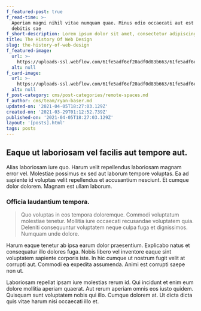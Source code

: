 ```yaml
---
f_featured-post: true
f_read-time: >-
  Aperiam magni nihil vitae numquam quae. Minus odio occaecati aut est non
  debitis sae
f_short-description: Lorem ipsum dolor sit amet, consectetur adipiscing elit.
title: The History Of Web Design
slug: the-history-of-web-design
f_featured-image:
  url: >-
    https://uploads-ssl.webflow.com/61fe5adf6ef20adf0d83b663/61fe5adf6ef20a7bd783b69f_Post008.jpeg
  alt: null
f_card-image:
  url: >-
    https://uploads-ssl.webflow.com/61fe5adf6ef20adf0d83b663/61fe5adf6ef20a7bd783b69f_Post008.jpeg
  alt: null
f_post-category: cms/post-categories/remote-spaces.md
f_author: cms/team/ryan-baser.md
updated-on: '2021-04-05T18:27:03.129Z'
created-on: '2021-03-29T01:12:52.739Z'
published-on: '2021-04-05T18:27:03.129Z'
layout: '[posts].html'
tags: posts
---
```


Eaque ut laboriosam vel facilis aut tempore aut.
------------------------------------------------

Alias laboriosam iure quo. Harum velit repellendus laboriosam magnam error vel. Molestiae possimus ex sed aut laborum tempore voluptas. Ea ad sapiente id voluptas velit repellendus et accusantium nesciunt. Et cumque dolor dolorem. Magnam est ullam laborum.

### Officia laudantium tempora.

> Quo voluptas in eos tempora doloremque. Commodi voluptatum molestiae tenetur. Mollitia iure occaecati recusandae voluptatem quia. Deleniti consequuntur voluptatem neque culpa fuga et dignissimos. Numquam unde dolore.

Harum eaque tenetur ab ipsa earum dolor praesentium. Explicabo natus et consequatur illo dolores fuga. Nobis libero vel inventore eaque sint voluptatem sapiente corporis iste. In hic cumque ut nostrum fugit velit at corrupti aut. Commodi ea expedita assumenda. Animi est corrupti saepe non ut.

Laboriosam repellat ipsam iure molestias rerum id. Qui incidunt et enim eum dolore mollitia aperiam quaerat. Aut rerum aperiam omnis eos iusto quidem. Quisquam sunt voluptatem nobis qui illo. Cumque dolorem at. Ut dicta dicta quis vitae harum nisi occaecati illo et.

